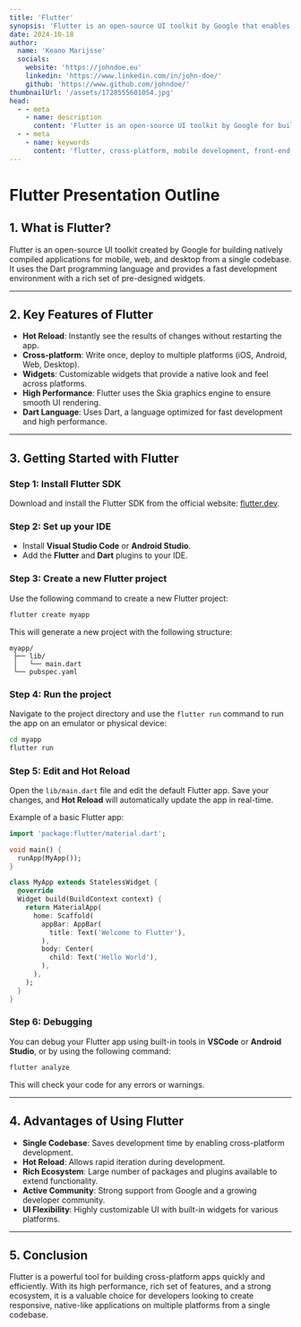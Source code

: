 ```yaml
---
title: 'Flutter'
synopsis: 'Flutter is an open-source UI toolkit by Google that enables developers to build natively compiled, cross-platform applications for mobile, web, and desktop from a single codebase.'
date: 2024-10-18
author:
  name: 'Keano Marijsse'
  socials:
    website: 'https://johndoe.eu'
    linkedin: 'https://www.linkedin.com/in/john-doe/'
    github: 'https://www.github.com/johndoe/'
thumbnailUrl: '/assets/1728555601054.jpg'
head:
  - - meta
    - name: description
      content: 'Flutter is an open-source UI toolkit by Google for building natively compiled applications for mobile, web, and desktop from a single codebase using Dart.'
  - - meta
    - name: keywords
      content: 'flutter, cross-platform, mobile development, front-end, dart, google, flutter.dev'
---
```


# Flutter Presentation Outline

## 1. What is Flutter?
Flutter is an open-source UI toolkit created by Google for building natively compiled applications for mobile, web, and desktop from a single codebase. It uses the Dart programming language and provides a fast development environment with a rich set of pre-designed widgets.

---

## 2. Key Features of Flutter
- **Hot Reload**: Instantly see the results of changes without restarting the app.
- **Cross-platform**: Write once, deploy to multiple platforms (iOS, Android, Web, Desktop).
- **Widgets**: Customizable widgets that provide a native look and feel across platforms.
- **High Performance**: Flutter uses the Skia graphics engine to ensure smooth UI rendering.
- **Dart Language**: Uses Dart, a language optimized for fast development and high performance.

---

## 3. Getting Started with Flutter

### Step 1: Install Flutter SDK
Download and install the Flutter SDK from the official website: [flutter.dev](https://flutter.dev/docs/get-started/install).

### Step 2: Set up your IDE
- Install **Visual Studio Code** or **Android Studio**.
- Add the **Flutter** and **Dart** plugins to your IDE.

### Step 3: Create a new Flutter project
Use the following command to create a new Flutter project:
```bash
flutter create myapp
```

This will generate a new project with the following structure:
```
myapp/
 ├── lib/
 │   └── main.dart
 └── pubspec.yaml
```

### Step 4: Run the project
Navigate to the project directory and use the `flutter run` command to run the app on an emulator or physical device:
```bash
cd myapp
flutter run
```

### Step 5: Edit and Hot Reload
Open the `lib/main.dart` file and edit the default Flutter app. Save your changes, and **Hot Reload** will automatically update the app in real-time.

Example of a basic Flutter app:
```dart
import 'package:flutter/material.dart';

void main() {
  runApp(MyApp());
}

class MyApp extends StatelessWidget {
  @override
  Widget build(BuildContext context) {
    return MaterialApp(
      home: Scaffold(
        appBar: AppBar(
          title: Text('Welcome to Flutter'),
        ),
        body: Center(
          child: Text('Hello World'),
        ),
      ),
    );
  }
}
```

### Step 6: Debugging
You can debug your Flutter app using built-in tools in **VSCode** or **Android Studio**, or by using the following command:
```bash
flutter analyze
```
This will check your code for any errors or warnings.

---

## 4. Advantages of Using Flutter
- **Single Codebase**: Saves development time by enabling cross-platform development.
- **Hot Reload**: Allows rapid iteration during development.
- **Rich Ecosystem**: Large number of packages and plugins available to extend functionality.
- **Active Community**: Strong support from Google and a growing developer community.
- **UI Flexibility**: Highly customizable UI with built-in widgets for various platforms.

---

## 5. Conclusion
Flutter is a powerful tool for building cross-platform apps quickly and efficiently. With its high performance, rich set of features, and a strong ecosystem, it is a valuable choice for developers looking to create responsive, native-like applications on multiple platforms from a single codebase.


